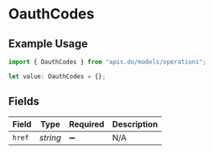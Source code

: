# OauthCodes

## Example Usage

```typescript
import { OauthCodes } from "apis.do/models/operations";

let value: OauthCodes = {};
```

## Fields

| Field              | Type               | Required           | Description        |
| ------------------ | ------------------ | ------------------ | ------------------ |
| `href`             | *string*           | :heavy_minus_sign: | N/A                |